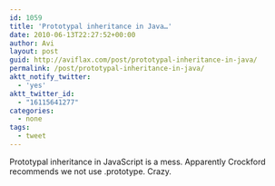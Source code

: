 ```yaml
---
id: 1059
title: 'Prototypal inheritance in Java…'
date: 2010-06-13T22:27:52+00:00
author: Avi
layout: post
guid: http://aviflax.com/post/prototypal-inheritance-in-java/
permalink: /post/prototypal-inheritance-in-java/
aktt_notify_twitter:
  - 'yes'
aktt_twitter_id:
  - "16115641277"
categories:
  - none
tags:
  - tweet
---
```

Prototypal inheritance in JavaScript is a mess. Apparently Crockford recommends we not use .prototype. Crazy.
